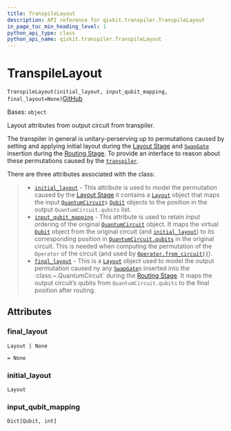 ```yaml
---
title: TranspileLayout
description: API reference for qiskit.transpiler.TranspileLayout
in_page_toc_min_heading_level: 1
python_api_type: class
python_api_name: qiskit.transpiler.TranspileLayout
---
```


# TranspileLayout

<span id="qiskit.transpiler.TranspileLayout" />

`TranspileLayout(initial_layout, input_qubit_mapping, final_layout=None)`[GitHub](https://github.com/qiskit/qiskit/tree/stable/0.43/qiskit/transpiler/layout.py "view source code")

Bases: `object`

Layout attributes from output circuit from transpiler.

The transpiler in general is unitary-perserving up to permutations caused by setting and applying initial layout during the [Layout Stage](transpiler#layout-stage) and [`SwapGate`](qiskit.circuit.library.SwapGate "qiskit.circuit.library.SwapGate") insertion during the [Routing Stage](transpiler#routing-stage). To provide an interface to reason about these permutations caused by the [`transpiler`](transpiler#module-qiskit.transpiler "qiskit.transpiler").

There are three attributes associated with the class:

> *   [`initial_layout`](#qiskit.transpiler.TranspileLayout.initial_layout "qiskit.transpiler.TranspileLayout.initial_layout") - This attribute is used to model the permutation caused by the [Layout Stage](transpiler#layout-stage) it contains a [`Layout`](qiskit.transpiler.Layout "qiskit.transpiler.Layout") object that maps the input [`QuantumCircuit`](qiskit.circuit.QuantumCircuit "qiskit.circuit.QuantumCircuit")s [`Qubit`](qiskit.circuit.Qubit "qiskit.circuit.Qubit") objects to the position in the output `QuantumCircuit.qubits` list.
> *   [`input_qubit_mapping`](#qiskit.transpiler.TranspileLayout.input_qubit_mapping "qiskit.transpiler.TranspileLayout.input_qubit_mapping") - This attribute is used to retain input ordering of the original [`QuantumCircuit`](qiskit.circuit.QuantumCircuit "qiskit.circuit.QuantumCircuit") object. It maps the virtual [`Qubit`](qiskit.circuit.Qubit "qiskit.circuit.Qubit") object from the original circuit (and [`initial_layout`](#qiskit.transpiler.TranspileLayout.initial_layout "qiskit.transpiler.TranspileLayout.initial_layout")) to its corresponding position in [`QuantumCircuit.qubits`](qiskit.circuit.QuantumCircuit#qubits "qiskit.circuit.QuantumCircuit.qubits") in the original circuit. This is needed when computing the permutation of the `Operator` of the circuit (and used by [`Operator.from_circuit()`](qiskit.quantum_info.Operator#from_circuit "qiskit.quantum_info.Operator.from_circuit")).
> *   [`final_layout`](#qiskit.transpiler.TranspileLayout.final_layout "qiskit.transpiler.TranspileLayout.final_layout") - This is a [`Layout`](qiskit.transpiler.Layout "qiskit.transpiler.Layout") object used to model the output permutation caused ny any [`SwapGate`](qiskit.circuit.library.SwapGate "qiskit.circuit.library.SwapGate")s inserted into the :class:\~.QuantumCircuit\` during the [Routing Stage](transpiler#routing-stage). It maps the output circuit’s qubits from `QuantumCircuit.qubits` to the final position after routing.

## Attributes

<span id="qiskit.transpiler.TranspileLayout.final_layout" />

### final\_layout

`Layout | None`

`= None`

<span id="qiskit.transpiler.TranspileLayout.initial_layout" />

### initial\_layout

`Layout`

<span id="qiskit.transpiler.TranspileLayout.input_qubit_mapping" />

### input\_qubit\_mapping

`Dict[Qubit, int]`


